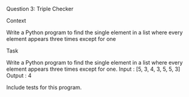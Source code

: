 Question 3: Triple Checker

Context

Write a Python program to find the single element in a list
where every element appears three times except for one

Task

Write a Python program to find the single element in a list 
where every element appears three times except for one.
Input : [5, 3, 4, 3, 5, 5, 3]
Output : 4

Include tests for this program.
